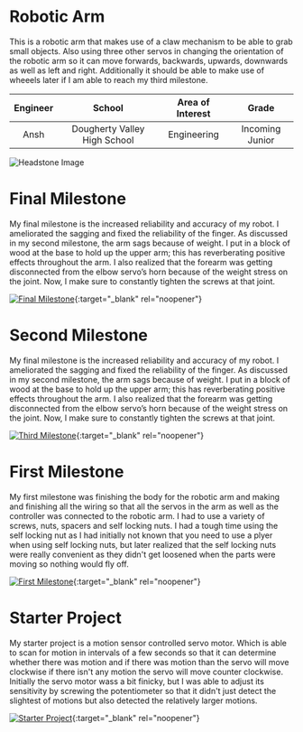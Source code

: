 # Robotic Arm
This is a robotic arm that makes use of a claw mechanism to be able to grab small objects. Also using three other servos in changing the orientation of the robotic arm so it can move forwards, backwards, upwards, downwards as well as left and right. Additionally it should be able to make use of wheeels later if I am able to reach my third milestone.

| **Engineer** | **School** | **Area of Interest** | **Grade** |
|:--:|:--:|:--:|:--:|
| Ansh | Dougherty Valley High School | Engineering | Incoming Junior

![Headstone Image](https://lh3.googleusercontent.com/pw/AM-JKLWN5wD7c84Udp2qmlKGJqQ-tOw4sHleSduZzS01f2aNTyDOw5f-y3wL2k_WAOmhNVpky0ed44QC18SoijO6JFE1JLRpUV6JaaN99rxsCZPyeehTTRBfklz5PrJ1o893-8Qlm-F1LeDYkwWs_0BD9sAN=w589-h587-no?authuser=0)
  
# Final Milestone
My final milestone is the increased reliability and accuracy of my robot. I ameliorated the sagging and fixed the reliability of the finger. As discussed in my second milestone, the arm sags because of weight. I put in a block of wood at the base to hold up the upper arm; this has reverberating positive effects throughout the arm. I also realized that the forearm was getting disconnected from the elbow servo’s horn because of the weight stress on the joint. Now, I make sure to constantly tighten the screws at that joint. 

[![Final Milestone](https://res.cloudinary.com/marcomontalbano/image/upload/v1612573869/video_to_markdown/images/youtube--F7M7imOVGug-c05b58ac6eb4c4700831b2b3070cd403.jpg )](https://www.youtube.com/watch?v=F7M7imOVGug&feature=emb_logo "Final Milestone"){:target="_blank" rel="noopener"}

# Second Milestone
My final milestone is the increased reliability and accuracy of my robot. I ameliorated the sagging and fixed the reliability of the finger. As discussed in my second milestone, the arm sags because of weight. I put in a block of wood at the base to hold up the upper arm; this has reverberating positive effects throughout the arm. I also realized that the forearm was getting disconnected from the elbow servo’s horn because of the weight stress on the joint. Now, I make sure to constantly tighten the screws at that joint.

[![Third Milestone](https://res.cloudinary.com/marcomontalbano/image/upload/v1612574014/video_to_markdown/images/youtube--y3VAmNlER5Y-c05b58ac6eb4c4700831b2b3070cd403.jpg)](https://www.youtube.com/watch?v=y3VAmNlER5Y&feature=emb_logo "Second Milestone"){:target="_blank" rel="noopener"}

# First Milestone 
 My first milestone was finishing the body for the robotic arm and making and finishing all the wiring so that all the servos in the arm as well as the controller was connected to the robotic arm. I had to use a variety of screws, nuts, spacers and self locking nuts. I had a tough time using the self locking nut as I had initially not known that you need to use a plyer when using self locking nuts, but later realized that the self locking nuts were really convenient as they didn't get loosened when the parts were moving so nothing would fly off.
 
[![First Milestone](https://res.cloudinary.com/marcomontalbano/image/upload/v1612574117/video_to_markdown/images/youtube--CaCazFBhYKs-c05b58ac6eb4c4700831b2b3070cd403.jpg)](https://www.youtube.com/watch?v=CaCazFBhYKs "First Milestone"){:target="_blank" rel="noopener"}

# Starter Project 

My starter project is a motion sensor controlled servo motor. Which is able to scan for motion in intervals of a few seconds so that it can determine whether there was motion and if there was motion than the servo will move clockwise if there isn't any motion the servo will move counter clockwise. Initially the servo motor wass a bit finicky, but I was able to adjust its sensitivity by screwing the potentiometer so that it didn't just detect the slightest of motions but also detected the relatively larger motions.

[![Starter Project](https://i3.ytimg.com/vi/dQw4w9WgXcQ/maxresdefault.jpg)](https://youtu.be/dQw4w9WgXcQ "Starter Project"){:target="_blank" rel="noopener"}
